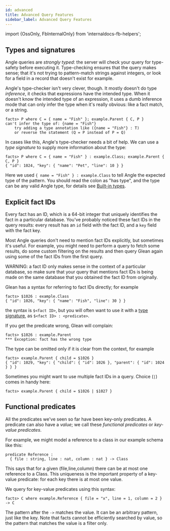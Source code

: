 ```yaml
---
id: advanced
title: Advanced Query Features
sidebar_label: Advanced Query Features
---
```


import {OssOnly, FbInternalOnly} from 'internaldocs-fb-helpers';

## Types and signatures

Angle queries are *strongly typed*: the server will check your query for type-safety before executing it. Type-checking ensures that the query makes sense; that it's not trying to pattern-match strings against integers, or look for a field in a record that doesn't exist for example.

Angle's type-checker isn't very clever, though. It mostly doesn't do type *inference*, it checks that expressions have the intended type. When it doesn't know the intended type of an expression, it uses a dumb inference mode that can only infer the type when it's really obvious: like a fact match, or a string.

```lang=angle
facts> P where C = { name = "Fish" }; example.Parent { C, P }
can't infer the type of: {name = "Fish"}
    try adding a type annotation like ({name = "Fish"} : T)
    or reverse the statement (Q = P instead of P = Q)
```

In cases like this, Angle's type-checker needs a bit of help. We can use a *type signature* to supply more information about the type:

```lang=angle
facts> P where C = { name = "Fish" } : example.Class; example.Parent { C, P }
{ "id": 1024, "key": { "name": "Pet", "line": 10 } }
```

Here we used `{ name = "Fish" } : example.Class` to tell Angle the expected type of the pattern. You should read the colon as "has type", and the type can be any valid Angle type, for details see [Built-in types](../schema/types.md).

## Explicit fact IDs

Every fact has an ID, which is a 64-bit integer that uniquely identifies the fact in a particular database. You've probably noticed these fact IDs in the query results: every result has an `id` field with the fact ID, and a `key` field with the fact key.

Most Angle queries don't need to mention fact IDs explicitly, but sometimes it's useful. For example, you might need to perform a query to fetch some results, do some custom filtering on the results and then query Glean again using some of the fact IDs from the first query.

WARNING: a fact ID only makes sense in the context of a particular database, so make sure that your query that mentions fact IDs is being made on the same database that you obtained the fact ID from originally.

Glean has a syntax for referring to fact IDs directly; for example

```lang=angle
facts> $1026 : example.Class
{ "id": 1026, "key": { "name": "Fish", "line": 30 } }
```

the syntax is `$<fact ID>`, but you will often want to use it with a [type signature](#types-and-signatures), as `$<fact ID> : <predicate>`.

If you get the predicate wrong, Glean will complain:

```lang=angle
facts> $1026 : example.Parent
*** Exception: fact has the wrong type
```

The type can be omitted only if it is clear from the context, for example

```lang=angle
facts> example.Parent { child = $1026 }
{ "id": 1029, "key": { "child": { "id": 1026 }, "parent": { "id": 1024 } } }
```

Sometimes you might want to use multiple fact IDs in a query. Choice (`|`) comes in handy here:

```lang=angle
facts> example.Parent { child = $1026 | $1027 }
```

## Functional predicates

All the predicates we've seen so far have been key-only predicates. A predicate can also have a *value*; we call these *functional predicates* or *key-value predicates*.

For example, we might model a reference to a class in our example schema like this:

```lang=angle
predicate Reference :
  { file : string, line : nat, column : nat } -> Class
```

This says that for a given (file,line,column) there can be at most one reference to a Class.  This uniqueness is the important property of a key-value predicate: for each key there is at most one value.

We query for key-value predicates using this syntax:

```lang=angle
facts> C where example.Reference { file = "x", line = 1, column = 2 } -> C
```

The pattern after the `->` matches the value. It can be an arbitrary pattern, just like the key. Note that facts cannot be efficiently searched by value, so the pattern that matches the value is a filter only.
